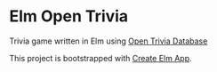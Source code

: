 # Elm Open Trivia

Trivia game written in Elm using [Open Trivia Database](https://opentdb.com/api_config.php)

This project is bootstrapped with [Create Elm App](https://github.com/halfzebra/create-elm-app).